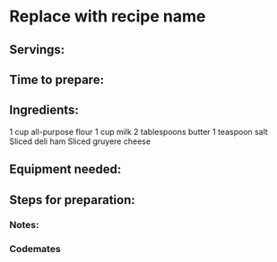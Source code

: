 # Replace with recipe name

## Servings: 

## Time to prepare: 

## Ingredients:
1 cup all-purpose flour
1 cup milk
2 tablespoons butter
1 teaspoon salt
Sliced deli ham
Sliced gruyere cheese



## Equipment needed:


## Steps for preparation:



### Notes:



### Codemates #
